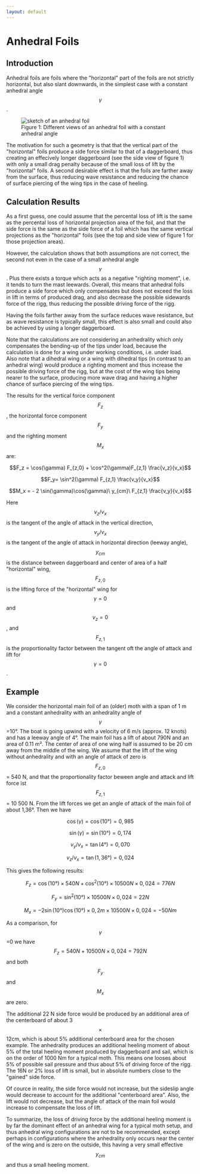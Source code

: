 ```yaml
---
layout: default 
---
```

# Anhedral Foils
## Introduction
Anhedral foils are foils where the "horizontal" part of the foils are not strictly horizontal, but also slant downwards, in the simplest case with a constant anhedral angle $$\gamma$$.

<figure>
  <img src="{{site.url}}/assets/img/anhedral-foils/anhedral-foils.svg" alt="sketch of an anhedral foil"/>
  <figcaption>Figure 1: Different views of an anhedral foil with a constant anhedral angle</figcaption>
</figure>

The motivation for such a geometry is that that the vertical part of the "horizontal" foils produce a side force similar to that of a daggerboard, thus creating an effecively longer daggerboard (see the side view of figure 1) with only a small drag penalty because of the small loss of lift by the "horizontal" foils. A second desirable effect is that the foils are farther away from the surface, thus reducing wave resistance and reducing the chance of surface piercing of the wing tips in the case of heeling. 

## Calculation Results

As a first guess, one could assume that the percental loss of lift is the same as the percental loss of horizontal projection area of the foil, and that the side force is the same as the side force of a foil which has the same vertical projections as the "horizontal" foils (see the top and side view of figure 1 for those projection areas). 

However, the calculation shows that both assumptions are not correct, the second not even in the case of a small anhedral angle $$\gamma$$. Plus there exists a torque which acts as a negative "righting moment", i.e. it tends to turn the mast leewards. Overall, this means that anhedral foils produce a side force which only compensates but does not exceed the loss in lift in terms of produced drag, and also decrease the possible sidewards force of the rigg, thus reducing the possible driving force of the rigg. 

Having the foils farther away from the surface reduces wave resistance, but as wave resistance is typically small, this effect is also small and could also be achieved by using a longer daggerboard.

Note that the calculations are not considering an anhedrality which only compensates the bending-up of the tips under load, because the calculation is done for a wing under working conditions, i.e. under load. Also note that a dihedral wing or a wing with dihedral tips (in contrast to an anhedral wing) would produce a righting moment and thus increase the possible driving force of the rigg, but at the cost of the wing tips being nearer to the surface, producing more wave drag and having a higher chance of surface piercing of the wing tips.

The results for the vertical force component $$F_z$$, the horizontal force component $$F_y$$ and the righting moment $$M_x$$ are:

$$F_z = \cos(\gamma)  F_{z,0} + \cos^2(\gamma)F_{z,1} \frac{v_z}{v_x}$$

$$F_y= \sin^2(\gamma) F_{z,1} \frac{v_y}{v_x}$$

$$M_x = - 2 \sin(\gamma)\cos(\gamma)\ y_{cm}\ F_{z,1} \frac{v_y}{v_x}$$

Here $$v_z/v_x$$ is the tangent of the angle of attack in the vertical direction, $$v_y/v_x$$ is the tangent of the angle of attack in horizontal direction (leeway angle), $$y_{cm}$$ is the distance between daggerboard and center of area of a half "horizontal" wing, $$F_{z,0}$$ is the lifting force of the "horizontal" wing for $$\gamma=0$$ and $$v_z=0$$, and $$F_{z,1}$$ is the proportionality factor between the tangent oft the angle of attack and lift for $$\gamma=0$$.

## Example

We consider the horizontal main foil of an (older) moth with a span of 1 m and a constant anhedrality with an anhedrality angle of $$\gamma$$=10°. The boat is going upwind with a velocity of 6 m/s (approx. 12 knots) and has a leeway angle of 4°. The main foil has a lift of about 790N and an area of 0.11 m². The center of area of one wing half is assumed to be 20 cm away from the middle of the wing. We assume that the lift of the wing without anhedrality and with an angle of attack of zero is $$F_{z,0}$$ = 540 N, and that the proportionality factor beween angle and attack and lift force ist $$F_{z,1}$$ = 10 500 N. From the lift forces we get an angle of attack of the main foil of about 1,36°.
Then we have 

$$\cos(\gamma) = \cos(10°) = 0,985$$

$$\sin(\gamma) = \sin(10°) = 0,174$$

$$v_y/v_x = \tan(4°) = 0,070$$

$$v_z/v_x = \tan(1,36°) = 0,024$$

This gives the following results:

$$F_z = \cos(10°) \times 540 N + \cos^2(10°) \times 10 500 N \times 0,024 = 776 N$$

$$F_y= \sin^2(10°) \times 10 500 N \times 0,024 = 22N$$

$$M_x = - 2 \sin(10°)\cos(10°)\times 0,2m \times 10 500 N \times 0,024 = -50 Nm$$

As a comparison, for $$\gamma$$=0 we have $$F_z=540 N + 10 500 N \times 0,024 = 792 N$$ and both $$F_y$$ and $$M_x$$ are zero.

The additional 22 N side force would be produced by an additional area of the centerboard of about 3$$\times$$12cm, which is about 5% additional centerboard area for the chosen example. The anhedrality produces an additional heeling moment of about 5% of the total heeling moment produced by daggerboard and sail, which is on the order of 1000 Nm for a typical moth. This means one looses about 5% of possible sail pressure and thus about 5% of driving force of the rigg. The 16N or 2% loss of lift is small, but in absolute numbers close to the "gained" side force.

Of cource in reality, the side force would not increase, but the sideslip angle would decrease to account for the additional "centerboard area". Also, the lift would not decrease, but the angle of attack of the main foil would increase to compensate the loss of lift.

To summarize, the loss of driving force by the additional heeling moment  is by far the dominant effect of an anhedral wing for a typical moth setup, and thus anhedral wing configurations are not to be recommended, except perhaps in configurations where the anhedrality only occurs near the center of the wing and is zero on the outside, this having a very small effective $$y_{cm}$$ and thus a small heeling moment.
